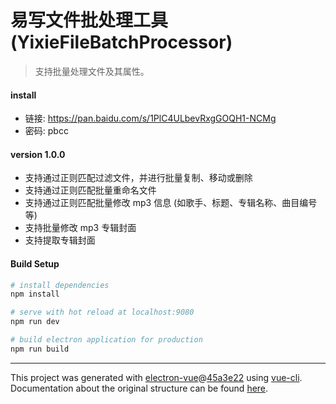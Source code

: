 # 易写文件批处理工具 (YixieFileBatchProcessor)

> 支持批量处理文件及其属性。

#### install
+ 链接: https://pan.baidu.com/s/1PlC4ULbevRxgGOQH1-NCMg
+ 密码: pbcc

#### version 1.0.0
+ 支持通过正则匹配过滤文件，并进行批量复制、移动或删除
+ 支持通过正则匹配批量重命名文件
+ 支持通过正则匹配批量修改 mp3 信息 (如歌手、标题、专辑名称、曲目编号等)
+ 支持批量修改 mp3 专辑封面
+ 支持提取专辑封面

#### Build Setup

``` bash
# install dependencies
npm install

# serve with hot reload at localhost:9080
npm run dev

# build electron application for production
npm run build


```

---

This project was generated with [electron-vue](https://github.com/SimulatedGREG/electron-vue)@[45a3e22](https://github.com/SimulatedGREG/electron-vue/tree/45a3e224e7bb8fc71909021ccfdcfec0f461f634) using [vue-cli](https://github.com/vuejs/vue-cli). Documentation about the original structure can be found [here](https://simulatedgreg.gitbooks.io/electron-vue/content/index.html).
